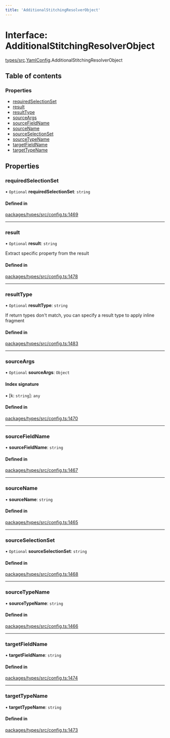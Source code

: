```yaml
---
title: 'AdditionalStitchingResolverObject'
---
```


# Interface: AdditionalStitchingResolverObject

[types/src](../modules/types_src).[YamlConfig](../modules/types_src.YamlConfig).AdditionalStitchingResolverObject

## Table of contents

### Properties

- [requiredSelectionSet](types_src.YamlConfig.AdditionalStitchingResolverObject#requiredselectionset)
- [result](types_src.YamlConfig.AdditionalStitchingResolverObject#result)
- [resultType](types_src.YamlConfig.AdditionalStitchingResolverObject#resulttype)
- [sourceArgs](types_src.YamlConfig.AdditionalStitchingResolverObject#sourceargs)
- [sourceFieldName](types_src.YamlConfig.AdditionalStitchingResolverObject#sourcefieldname)
- [sourceName](types_src.YamlConfig.AdditionalStitchingResolverObject#sourcename)
- [sourceSelectionSet](types_src.YamlConfig.AdditionalStitchingResolverObject#sourceselectionset)
- [sourceTypeName](types_src.YamlConfig.AdditionalStitchingResolverObject#sourcetypename)
- [targetFieldName](types_src.YamlConfig.AdditionalStitchingResolverObject#targetfieldname)
- [targetTypeName](types_src.YamlConfig.AdditionalStitchingResolverObject#targettypename)

## Properties

### requiredSelectionSet

• `Optional` **requiredSelectionSet**: `string`

#### Defined in

[packages/types/src/config.ts:1469](https://github.com/Urigo/graphql-mesh/blob/master/packages/types/src/config.ts#L1469)

___

### result

• `Optional` **result**: `string`

Extract specific property from the result

#### Defined in

[packages/types/src/config.ts:1478](https://github.com/Urigo/graphql-mesh/blob/master/packages/types/src/config.ts#L1478)

___

### resultType

• `Optional` **resultType**: `string`

If return types don't match,
you can specify a result type to apply inline fragment

#### Defined in

[packages/types/src/config.ts:1483](https://github.com/Urigo/graphql-mesh/blob/master/packages/types/src/config.ts#L1483)

___

### sourceArgs

• `Optional` **sourceArgs**: `Object`

#### Index signature

▪ [k: `string`]: `any`

#### Defined in

[packages/types/src/config.ts:1470](https://github.com/Urigo/graphql-mesh/blob/master/packages/types/src/config.ts#L1470)

___

### sourceFieldName

• **sourceFieldName**: `string`

#### Defined in

[packages/types/src/config.ts:1467](https://github.com/Urigo/graphql-mesh/blob/master/packages/types/src/config.ts#L1467)

___

### sourceName

• **sourceName**: `string`

#### Defined in

[packages/types/src/config.ts:1465](https://github.com/Urigo/graphql-mesh/blob/master/packages/types/src/config.ts#L1465)

___

### sourceSelectionSet

• `Optional` **sourceSelectionSet**: `string`

#### Defined in

[packages/types/src/config.ts:1468](https://github.com/Urigo/graphql-mesh/blob/master/packages/types/src/config.ts#L1468)

___

### sourceTypeName

• **sourceTypeName**: `string`

#### Defined in

[packages/types/src/config.ts:1466](https://github.com/Urigo/graphql-mesh/blob/master/packages/types/src/config.ts#L1466)

___

### targetFieldName

• **targetFieldName**: `string`

#### Defined in

[packages/types/src/config.ts:1474](https://github.com/Urigo/graphql-mesh/blob/master/packages/types/src/config.ts#L1474)

___

### targetTypeName

• **targetTypeName**: `string`

#### Defined in

[packages/types/src/config.ts:1473](https://github.com/Urigo/graphql-mesh/blob/master/packages/types/src/config.ts#L1473)
